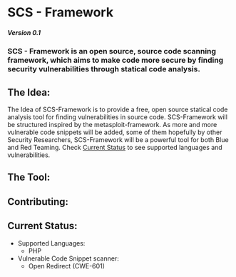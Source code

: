 # SCS - Framework 
##### Version 0.1
### SCS - Framework is an open source, source code scanning framework, which aims to make code more secure by finding security vulnerabilities through statical code analysis.

## The Idea:
The Idea of SCS-Framework is to provide a free, open source statical code analysis tool for finding vulnerabilities in source code. 
SCS-Framework will be structured inspired by the metasploit-framework. As more and more vulnerable code snippets will be added, 
some of them hopefully by other Security Researchers, SCS-Framework will be a powerful tool for both Blue and Red Teaming. 
Check [Current Status](#Current-Status:) to see supported languages and vulnerabilities.

## The Tool:


## Contributing:


## Current Status:
- Supported Languages:
  - PHP
- Vulnerable Code Snippet scanner: 
  - Open Redirect (CWE-601)

